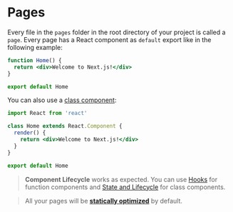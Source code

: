 # Pages

Every file in the `pages` folder in the root directory of your project is called a `page`. Every page has a React component as `default` export like in the following example:

```jsx
function Home() {
  return <div>Welcome to Next.js!</div>
}

export default Home
```

You can also use a [class component](https://reactjs.org/docs/react-component.html):

```jsx
import React from 'react'

class Home extends React.Component {
  render() {
    return <div>Welcome to Next.js!</div>
  }
}

export default Home
```

> **Component Lifecycle** works as expected. You can use [Hooks](https://reactjs.org/docs/hooks-intro.html) for function components and [State and Lifecycle](https://reactjs.org/docs/state-and-lifecycle.html) for class components.

> All your pages will be [**statically optimized**](/docs/advanced-features/automatic-static-optimization.md) by default.
